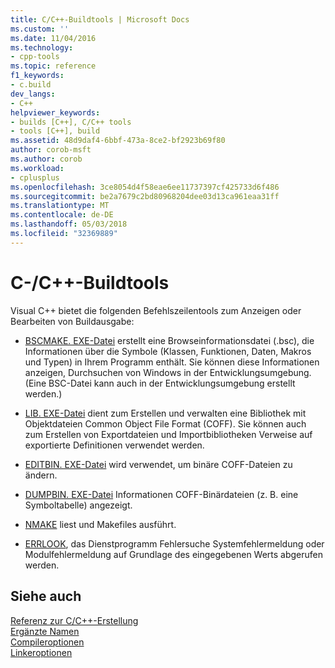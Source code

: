 ```yaml
---
title: C/C++-Buildtools | Microsoft Docs
ms.custom: ''
ms.date: 11/04/2016
ms.technology:
- cpp-tools
ms.topic: reference
f1_keywords:
- c.build
dev_langs:
- C++
helpviewer_keywords:
- builds [C++], C/C++ tools
- tools [C++], build
ms.assetid: 48d9daf4-6bbf-473a-8ce2-bf2923b69f80
author: corob-msft
ms.author: corob
ms.workload:
- cplusplus
ms.openlocfilehash: 3ce8054d4f58eae6ee11737397cf425733d6f486
ms.sourcegitcommit: be2a7679c2bd80968204dee03d13ca961eaa31ff
ms.translationtype: MT
ms.contentlocale: de-DE
ms.lasthandoff: 05/03/2018
ms.locfileid: "32369889"
---
```

# <a name="cc-build-tools"></a>C-/C++-Buildtools
Visual C++ bietet die folgenden Befehlszeilentools zum Anzeigen oder Bearbeiten von Buildausgabe:  
  
-   [BSCMAKE. EXE-Datei](../../build/reference/bscmake-reference.md) erstellt eine Browseinformationsdatei (.bsc), die Informationen über die Symbole (Klassen, Funktionen, Daten, Makros und Typen) in Ihrem Programm enthält. Sie können diese Informationen anzeigen, Durchsuchen von Windows in der Entwicklungsumgebung. (Eine BSC-Datei kann auch in der Entwicklungsumgebung erstellt werden.)  
  
-   [LIB. EXE-Datei](../../build/reference/lib-reference.md) dient zum Erstellen und verwalten eine Bibliothek mit Objektdateien Common Object File Format (COFF). Sie können auch zum Erstellen von Exportdateien und Importbibliotheken Verweise auf exportierte Definitionen verwendet werden.  
  
-   [EDITBIN. EXE-Datei](../../build/reference/editbin-reference.md) wird verwendet, um binäre COFF-Dateien zu ändern.  
  
-   [DUMPBIN. EXE-Datei](../../build/reference/dumpbin-reference.md) Informationen COFF-Binärdateien (z. B. eine Symboltabelle) angezeigt.  
  
-   [NMAKE](../../build/nmake-reference.md) liest und Makefiles ausführt.  
  
-   [ERRLOOK](../../build/reference/value-edit-control.md), das Dienstprogramm Fehlersuche Systemfehlermeldung oder Modulfehlermeldung auf Grundlage des eingegebenen Werts abgerufen werden.  
  
## <a name="see-also"></a>Siehe auch  
 [Referenz zur C/C++-Erstellung](../../build/reference/c-cpp-building-reference.md)   
 [Ergänzte Namen](../../build/reference/decorated-names.md)   
 [Compileroptionen](../../build/reference/compiler-options.md)   
 [Linkeroptionen](../../build/reference/linker-options.md)